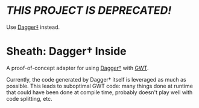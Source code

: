 _THIS PROJECT IS DEPRECATED!_
=============================

Use [Dagger‡](https://google.github.com/dagger/) instead.

Sheath: Dagger† Inside
=====================

A proof-of-concept adapter for using [Dagger†][1] with [GWT][2].

Currently, the code generated by Dagger† itself is leveraged as much as possible.
This leads to suboptimal GWT code: many things done at runtime that could have been done
at compile time, probably doesn't play well with code splitting, etc.

[1]: http://square.github.com/dagger
[2]: https://developers.google.com/webtoolkit/

